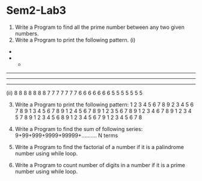# Sem2-Lab3

1. Write a Program to find all the prime number between any two given
numbers.
2. Write a Program to print the following pattern.
(i)
*
* *
* * *
* * * *
* * * * *

(ii)
8 8 8 8 8 8 8
7 7 7 7 7 7 7
6 6 6 6 6 6 6
5 5 5 5 5 5 5

3. Write a Program to print the following pattern:
1 2 3 4 5 6 7 8 9
2 3 4 5 6 7 8 9 1
3 4 5 6 7 8 9 1 2
4 5 6 7 8 9 1 2 3
5 6 7 8 9 1 2 3 4
6 7 8 9 1 2 3 4 5
7 8 9 1 2 3 4 5 6
8 9 1 2 3 4 5 6 7
9 1 2 3 4 5 6 7 8

4. Write a Program to find the sum of following series:
9+99+999+9999+99999+.......... N terms
5. Write a Program to find the factorial of a number if it is a palindrome number
using while loop.
6. Write a Program to count number of digits in a number if it is a prime number
using while loop.
